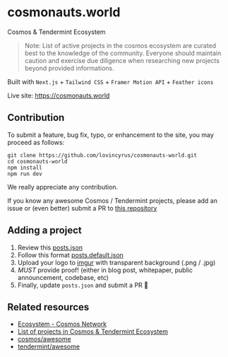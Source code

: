 # cosmonauts.world

Cosmos & Tendermint Ecosystem

> Note: List of active projects in the cosmos ecosystem are curated best to the knowledge of the community. Everyone should maintain caution and exercise due diligence when researching new projects beyond provided informations.

Built with `Next.js` + `Tailwind CSS` + `Framer Motion API` + `Feather icons`

Live site: https://cosmonauts.world

## Contribution
To submit a feature, bug fix, typo, or enhancement to the site, you may proceed as follows:
```
git clone https://github.com/lovincyrus/cosmonauts-world.git
cd cosmonauts-world
npm install
npm run dev
```
We really appreciate any contribution.

If you know any awesome Cosmos / Tendermint projects, please add an issue or (even better) submit a PR to [this repository](https://github.com/lovincyrus/cosmonauts-world)

## Adding a project
1. Review this [posts.json](/data/posts.json)
2. Follow this format [posts.default.json](/data/posts.default.json)
3. Upload your logo to [imgur](https://imgur.com/) with transparent background (.png / .jpg)
4. *MUST* provide proof! (either in blog post, whitepaper, public announcement, codebase, etc)
5. Finally, update `posts.json` and submit a PR 🚀

## Related resources
- [Ecosystem - Cosmos Network](https://cosmos.network/ecosystem)
- [List of projects in Cosmos & Tendermint Ecosystem](https://forum.cosmos.network/t/list-of-projects-in-cosmos-tendermint-ecosystem/243)
- [cosmos/awesome](https://github.com/cosmos/awesome)
- [tendermint/awesome](https://github.com/tendermint/awesome)
